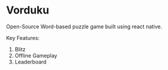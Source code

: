 # Vorduku
Open-Source Word-based puzzle game built using react native.

Key Features:
1. Blitz
2. Offline Gameplay
3. Leaderboard
